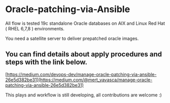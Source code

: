 # Oracle-patching-via-Ansible


All flow is tested 19c standalone Oracle databases on AIX and Linux Red Hat ( RHEL 6,7,8 ) environments. 

You need a satellite server to deliver prepatched oracle images.


## You can find details about apply procedures and steps with the link below.

[https://medium.com/devops-dev/manage-oracle-patching-via-ansible-26e5d382be31](https://medium.com/@mert_yavasca/manage-oracle-patching-via-ansible-26e5d382be31)

This plays and workflow is still developing, all contributions are welcome :)
